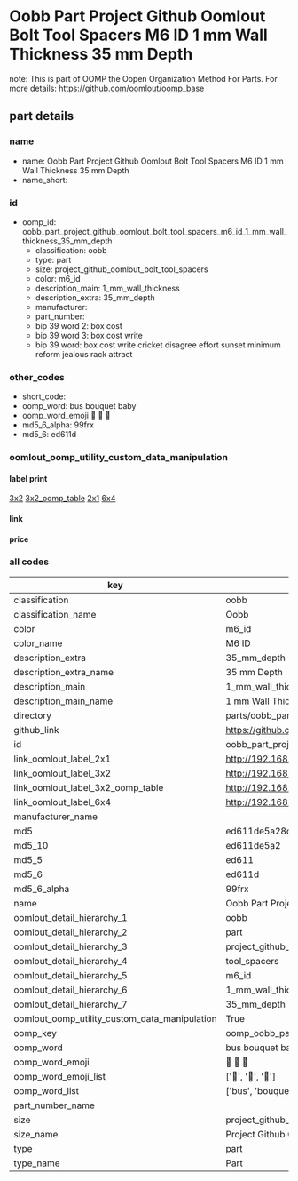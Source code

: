 # Oobb Part Project Github Oomlout Bolt Tool Spacers M6 ID 1 mm Wall Thickness 35 mm Depth  

note: This is part of OOMP the Oopen Organization Method For Parts. For more details: https://github.com/oomlout/oomp_base

##  part details
  







### name
* name: Oobb Part Project Github Oomlout Bolt Tool Spacers M6 ID 1 mm Wall Thickness 35 mm Depth
* name_short: 
### id
* oomp_id: oobb_part_project_github_oomlout_bolt_tool_spacers_m6_id_1_mm_wall_thickness_35_mm_depth
  * classification: oobb
  * type: part
  * size: project_github_oomlout_bolt_tool_spacers
  * color: m6_id
  * description_main: 1_mm_wall_thickness
  * description_extra: 35_mm_depth
  * manufacturer: 
  * part_number: 
  * bip 39 word 2: box cost
  * bip 39 word 3: box cost write
  * bip 39 word: box cost write cricket disagree effort sunset minimum reform jealous rack attract

### other_codes
* short_code: 
* oomp_word: bus bouquet baby
* oomp_word_emoji :bus: :bouquet: :baby:
* md5_6_alpha: 99frx
* md5_6: ed611d






### oomlout_oomp_utility_custom_data_manipulation
#### label print
[3x2](http://192.168.1.245:1112/?label=oomp%2099frx)
[3x2_oomp_table](http://192.168.1.108:1112/?label=oomp%2099frx)
[2x1](http://192.168.1.242:1112/?label=oomp%2099frx)
[6x4](http://192.168.1.55:1112/?label=oomp%2099frx)    

#### link

                              

#### price







### all codes 
| key | value |  
| --- | --- |  
| classification | oobb |  
| classification_name | Oobb |  
| color | m6_id |  
| color_name | M6 ID |  
| description_extra | 35_mm_depth |  
| description_extra_name | 35 mm Depth |  
| description_main | 1_mm_wall_thickness |  
| description_main_name | 1 mm Wall Thickness |  
| directory | parts/oobb_part_project_github_oomlout_bolt_tool_spacers_m6_id_1_mm_wall_thickness_35_mm_depth |  
| github_link | https://github.com/oomlout/oomlout_oomp_part_src/tree/main/parts/oobb_part_project_github_oomlout_bolt_tool_spacers_m6_id_1_mm_wall_thickness_35_mm_depth |  
| id | oobb_part_project_github_oomlout_bolt_tool_spacers_m6_id_1_mm_wall_thickness_35_mm_depth |  
| link_oomlout_label_2x1 | http://192.168.1.242:1112/?label=oomp%2099frx |  
| link_oomlout_label_3x2 | http://192.168.1.245:1112/?label=oomp%2099frx |  
| link_oomlout_label_3x2_oomp_table | http://192.168.1.108:1112/?label=oomp%2099frx |  
| link_oomlout_label_6x4 | http://192.168.1.55:1112/?label=oomp%2099frx |  
| manufacturer_name |  |  
| md5 | ed611de5a28d1b311a9f6337fd0c28d4 |  
| md5_10 | ed611de5a2 |  
| md5_5 | ed611 |  
| md5_6 | ed611d |  
| md5_6_alpha | 99frx |  
| name | Oobb Part Project Github Oomlout Bolt Tool Spacers M6 ID 1 mm Wall Thickness 35 mm Depth |  
| oomlout_detail_hierarchy_1 | oobb |  
| oomlout_detail_hierarchy_2 | part |  
| oomlout_detail_hierarchy_3 | project_github_bolt |  
| oomlout_detail_hierarchy_4 | tool_spacers |  
| oomlout_detail_hierarchy_5 | m6_id |  
| oomlout_detail_hierarchy_6 | 1_mm_wall_thickness |  
| oomlout_detail_hierarchy_7 | 35_mm_depth |  
| oomlout_oomp_utility_custom_data_manipulation | True |  
| oomp_key | oomp_oobb_part_project_github_oomlout_bolt_tool_spacers_m6_id_1_mm_wall_thickness_35_mm_depth |  
| oomp_word | bus bouquet baby |  
| oomp_word_emoji | :bus: :bouquet: :baby: |  
| oomp_word_emoji_list | [':bus:', ':bouquet:', ':baby:'] |  
| oomp_word_list | ['bus', 'bouquet', 'baby'] |  
| part_number_name |  |  
| size | project_github_oomlout_bolt_tool_spacers |  
| size_name | Project Github Oomlout Bolt Tool Spacers |  
| type | part |  
| type_name | Part |  
